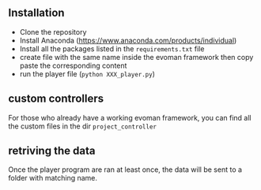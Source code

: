
## Installation

* Clone the repository
* Install Anaconda (https://www.anaconda.com/products/individual)
* Install all the packages listed in the `requirements.txt` file 
* create file with the same name inside the evoman framework then copy paste the corresponding content
* run the player file (`python XXX_player.py`)

## custom controllers

For those who already have a working evoman framework, you can find all the custom files in the dir `project_controller`

## retriving the data

Once the player program are ran at least once, the data will be sent to a folder with matching name.

